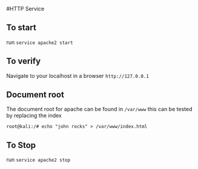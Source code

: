 #HTTP Service

## To start
run `service apache2 start`

## To verify
Navigate to your localhost in a browser `http://127.0.0.1`

## Document root
The document root for apache can be found in `/var/www` this can be tested by replacing the index

```
root@kali:/# echo "john rocks" > /var/www/index.html
```

## To Stop
run `service apache2 stop`
